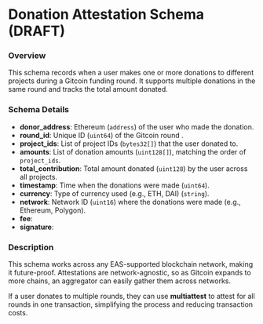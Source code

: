 # Donation Attestation Schema (DRAFT)

### **Overview**
This schema records when a user makes one or more donations to different projects during a Gitcoin funding round. It supports multiple donations in the same round and tracks the total amount donated.

### **Schema Details**
- **donor_address**: Ethereum (`address`) of the user who made the donation.
- **round_id**: Unique ID (`uint64`) of the Gitcoin round .
- **project_ids**: List of project IDs (`bytes32[]`) that the user donated to.
- **amounts**: List of donation amounts (`uint128[]`), matching the order of `project_ids`.
- **total_contribution**: Total amount donated (`uint128`) by the user across all projects.
- **timestamp**: Time when the donations were made (`uint64`).
- **currency**: Type of currency used (e.g., ETH, DAI) (`string`).
- **network**: Network ID (`uint16`) where the donations were made (e.g., Ethereum, Polygon).
- **fee**: 
- **signature**:

### **Description**
This schema works across any EAS-supported blockchain network, making it future-proof. Attestations are network-agnostic, so as Gitcoin expands to more chains, an aggregator can easily gather them across networks.

If a user donates to multiple rounds, they can use **multiattest** to attest for all rounds in one transaction, simplifying the process and reducing transaction costs.